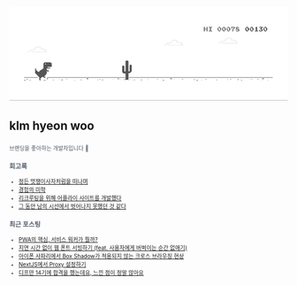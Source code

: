 
<div align="center">
  
![dino.gif](./dino.gif)

</div>

## klm hyeon woo

<span style="color:#4E5968; font-size:10px;">
브랜딩을 좋아하는 개발자입니다 🦄

### 회고록
- [정든 멋쟁이사자처럼을 떠나며](https://klmhyeonwooo.tistory.com/89)<br>
- [경험의 미학](https://klmhyeonwooo.tistory.com/80)<br>
- [리크루팅을 위해 어플라이 사이트를 개발했다](https://klmhyeonwooo.tistory.com/74)<br>
- [그 동안 남의 시선에서 벗어나지 못했던 것 같다](https://klmhyeonwooo.tistory.com/65)<br>

### 최근 포스팅
- [PWA의 핵심, 서비스 워커가 뭘까?](https://klmhyeonwooo.tistory.com/103)<br>
- [지연 시간 없이 웹 폰트 서빙하기 (feat. 사용자에게 버벅이는 순간 없애기)](https://klmhyeonwooo.tistory.com/102)<br>
- [아이폰 사파리에서 Box Shadow가 적용되지 않는 크로스 브라우징 현상](https://klmhyeonwooo.tistory.com/101)<br>
- [NextJS에서 Proxy 설정하기](https://klmhyeonwooo.tistory.com/100)<br>
- [디프만 14기에 합격을 했는데요, 느낀 점이 정말 많아요](https://klmhyeonwooo.tistory.com/99)<br>
